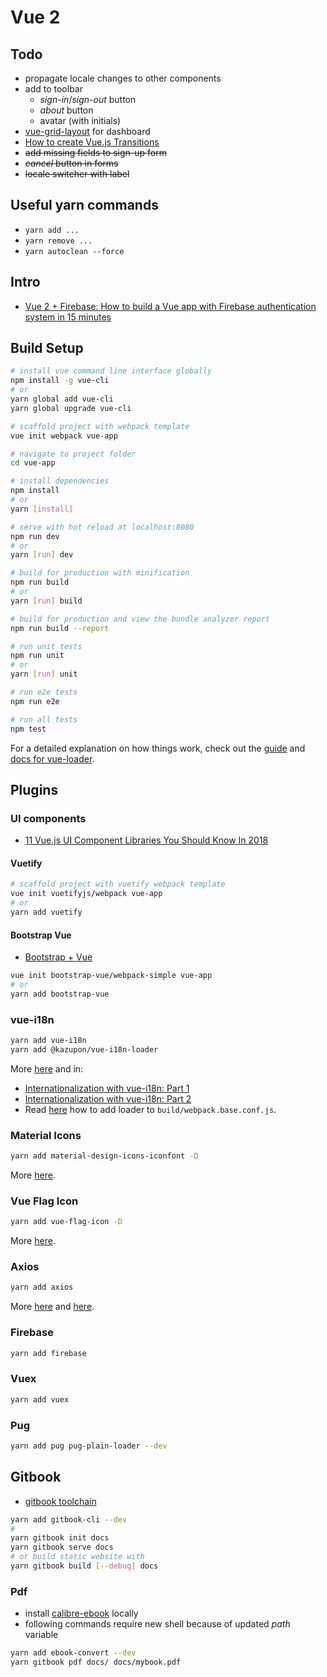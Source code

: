 # Vue 2

## Todo

* propagate locale changes to other components
* add to toolbar
  * _sign-in_/_sign-out_ button
  * _about_ button
  * avatar (with initials)
* [vue-grid-layout](https://github.com/jbaysolutions/vue-grid-layout) for dashboard
* [How to create Vue.js Transitions](https://medium.com/vue-mastery/how-to-create-vue-js-transitions-6487dffd0baa)
* ~~add missing fields to sign-up form~~
* ~~_cancel_ button in forms~~
* ~~locale switcher with label~~

## Useful yarn commands

* `yarn add ...`
* `yarn remove ...`
* `yarn autoclean --force`

## Intro

* [Vue 2 + Firebase: How to build a Vue app with Firebase authentication system in 15 minutes](https://medium.com/@anas.mammeri/vue-2-firebase-how-to-build-a-vue-app-with-firebase-authentication-system-in-15-minutes-fdce6f289c3c)

## Build Setup

```bash
# install vue command line interface globally
npm install -g vue-cli
# or
yarn global add vue-cli
yarn global upgrade vue-cli

# scaffold project with webpack template
vue init webpack vue-app

# navigate to project folder
cd vue-app

# install dependencies
npm install
# or
yarn [install]

# serve with hot reload at localhost:8080
npm run dev
# or
yarn [run] dev

# build for production with minification
npm run build
# or
yarn [run] build

# build for production and view the bundle analyzer report
npm run build --report

# run unit tests
npm run unit
# or
yarn [run] unit

# run e2e tests
npm run e2e

# run all tests
npm test
```

For a detailed explanation on how things work, check out the [guide](http://vuejs-templates.github.io/webpack/) and [docs for vue-loader](http://vuejs.github.io/vue-loader).

## Plugins

### UI components

* [11 Vue.js UI Component Libraries You Should Know In 2018](https://blog.bitsrc.io/11-vue-js-component-libraries-you-should-know-in-2018-3d35ad0ae37f)

#### Vuetify

```bash
# scaffold project with vuetify webpack template
vue init vuetifyjs/webpack vue-app
# or
yarn add vuetify
```

#### Bootstrap Vue

* [Bootstrap + Vue](https://bootstrap-vue.js.org/docs)

```bash
vue init bootstrap-vue/webpack-simple vue-app
# or
yarn add bootstrap-vue
```

### vue-i18n

```bash
yarn add vue-i18n
yarn add @kazupon/vue-i18n-loader
```

More [here]((http://kazupon.github.io/vue-i18n/introduction.html)) and in:

* [Internationalization with vue-i18n: Part 1](https://medium.com/vuejoy/internationalization-in-vue-with-vue-i18n-part-1-a1a3c6b47755)
* [Internationalization with vue-i18n: Part 2](https://medium.com/vuejoy/internationalization-with-vue-i18n-part-2-8256e80c2302)
* Read [here](http://kazupon.github.io/vue-i18n/guide/sfc.html#basic-usage) how to add loader to `build/webpack.base.conf.js`.

### Material Icons

```bash
yarn add material-design-icons-iconfont -D
```

More [here](https://next.vuetifyjs.com/en/framework/icons).

### Vue Flag Icon

```bash
yarn add vue-flag-icon -D
```

More [here](https://github.com/vikkio88/vue-flag-icon).

### Axios

```bash
yarn add axios
```

More [here](https://alligator.io/vuejs/rest-api-axios/) and [here](https://github.com/axios/axios).

### Firebase

```bash
yarn add firebase
```

### Vuex

```bash
yarn add vuex
```

### Pug

```bash
yarn add pug pug-plain-loader --dev
```

## Gitbook

* [gitbook toolchain](https://toolchain.gitbook.com/)

```bash
yarn add gitbook-cli --dev
#
yarn gitbook init docs
yarn gitbook serve docs
# or build static website with
yarn gitbook build [--debug] docs
```

### Pdf

* install [calibre-ebook](https://calibre-ebook.com/download_windows64) locally
* following commands require new shell because of updated _path_ variable

```bash
yarn add ebook-convert --dev
yarn gitbook pdf docs/ docs/mybook.pdf
```
